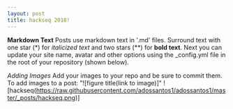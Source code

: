 ```yaml
---
layout: post
title: hackseq 2018!
---
```


**Markdown Text**
Posts use markdown text in '.md' files. Surround text with one star (*) for *italicized text* and two stars (**) for **bold text**.
Next you can update your site name, avatar and other options using the _config.yml file in the root of your repository (shown below).

*Adding Images*
Add your images to your repo and be sure to commit them.
To add images to a post: "![figure title(link to image)]"
![hackseq(https://raw.githubusercontent.com/adossantos1/adossantos1/master/_posts/hackseq.png)]


